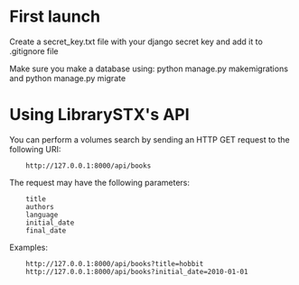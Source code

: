 # First launch

Create a secret_key.txt file with your django secret key and add it to .gitignore file

Make sure you make a database using:
        python manage.py makemigrations
and
        python manage.py migrate

# Using LibrarySTX's API

You can perform a volumes search by sending an HTTP GET request to the following URI:

        http://127.0.0.1:8000/api/books

The request may have the following parameters:

        title
        authors
        language
        initial_date
        final_date

Examples:

        http://127.0.0.1:8000/api/books?title=hobbit
        http://127.0.0.1:8000/api/books?initial_date=2010-01-01
